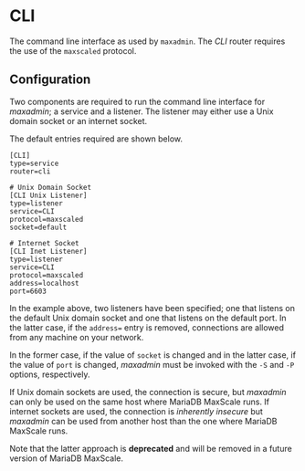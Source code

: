 # CLI

The command line interface as used by `maxadmin`. The _CLI_ router requires the use
of the `maxscaled` protocol.

## Configuration

Two components are required to run the command line interface for
_maxadmin_; a service and a listener. The listener may either use a Unix domain socket
or an internet socket.

The default entries required are shown below.

```
[CLI]
type=service
router=cli

# Unix Domain Socket
[CLI Unix Listener]
type=listener
service=CLI
protocol=maxscaled
socket=default

# Internet Socket
[CLI Inet Listener]
type=listener
service=CLI
protocol=maxscaled
address=localhost
port=6603
```

In the example above, two listeners have been specified; one that listens on the
default Unix domain socket and one that listens on the default port. In the latter
case, if the `address=` entry is removed, connections are allowed from any machine
on your network.

In the former case, if the value of `socket` is changed and in the latter case,
if the value of `port` is changed, _maxadmin_ must be invoked with the `-S` and
`-P` options, respectively.

If Unix domain sockets are used, the connection is secure, but _maxadmin_
can only be used on the same host where MariaDB MaxScale runs. If internet sockets
are used, the connection is _inherently insecure_ but _maxadmin_ can be used from
another host than the one where MariaDB MaxScale runs.

Note that the latter approach is **deprecated** and will be removed in a future
version of MariaDB MaxScale.

